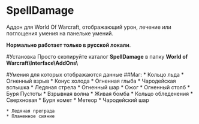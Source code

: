 # SpellDamage
Аддон для World Of Warcraft, отображающий урон, лечение или поглощения умения на панельке умений.

**Нормально работает только в русской локали**. 

#Установка
Просто скопируйте каталог **SpellDamage** в папку **World of Warcraft\\Interface\\AddOns\\**


#Умения для которых отображаются данные
##Маг:
	* Кольцо льда
	* Огненный взрыв
	* Конус холода
	* Огненная глыба
	* Чародейская вспышка
	* Ледяная стрела
	* Огненный шар
	* Ожог
	* Огненный столб
	* Буря Пустоты
	* Взрывная волна
	* Живая бомба
	* Кольцо обледенения
	* Сверхновая
	* Буря комет
	* Метеор
	* Чародейский шар
	
	* Ледяная преграда
	* Пламенное сияние

